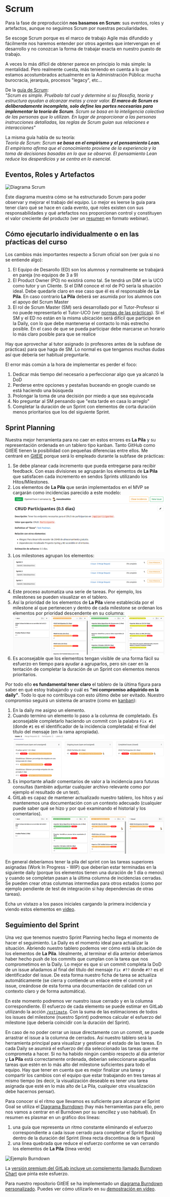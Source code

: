 # Scrum

Para la fase de preproducción **nos basamos en Scrum**: sus eventos, roles y artefactos, aunque no seguimos Scrum por nuestras peculiaridades.

Se escoge Scrum porque es el marco de trabajo Agile más difundido y fácilmente nos haremos entender por otros agentes que intervengan en el desarrollo y no conozcan la forma de trabajar exacta en nuestro puesto de trabajo.

A veces lo más difícil de obtener parece en principio lo más simple: la mentalidad. Pero realmente cuesta, más teniendo en cuenta a lo que estamos acostumbrados actualmente en la Administración Pública: mucha burocracia, jerarquía, procesos "legacy", etc...

De la [guía de Scrum](https://scrumguides.org/docs/scrumguide/v2020/2020-Scrum-Guide-Spanish-European.pdf):  
_"Scrum es simple. Pruébalo tal cual y determine si su filosofía, teoría y estructura ayudan a alcanzar metas y crear valor. **El marco de Scrum es deliberadamente incompleto, solo define las partes necesarias para implementar la teoría de Scrum**. Scrum se basa en la inteligencia colectiva de las personas que lo utilizan. En lugar de proporcionar a las personas instrucciones detalladas, las reglas de Scrum guían sus relaciones e interacciones"_

La misma guía habla de su teoría:  
_Teoría de Scrum: Scrum **se basa en el empirismo y el pensamiento Lean**. El empirismo afirma que el conocimiento proviene de la experiencia y la toma de decisiones basadas en lo que se observa. El pensamiento Lean reduce los desperdicios y se centra en lo esencial._

## Eventos, Roles y Artefactos

![Diagrama Scrum](https://external-content.duckduckgo.com/iu/?u=https%3A%2F%2Fjordanjob.me%2Fwp-content%2Fuploads%2F2015%2F12%2FScrum-Diagram-JordanJob.me_-1024x768.png&f=1&nofb=1)

Éste diagrama muestra cómo se ha estructurado Scrum para poder observar y mejorar el trabajo del equipo. Lo mejor es leerse la guía para tener claro qué se hace en cada evento, qué roles existen con sus responsabilidades y qué artefactos nos proporcionan control y constituyen el valor creciente del producto (ver un [resumen](https://www.youtube.com/watch?v=uMw6jMKhz0I&list=PL_4GjXD29UltPeqCXVBOl32lWBt5QKf_j&index=5) en formato webinar).

## Cómo ejecutarlo individualmente o en las pŕacticas del curso

Los cambios más importantes respecto a Scrum oficial son (ver guía si no se entiende algo):
1. El Equipo de Desarollo (ED) son los alumnos y normalmente se trabajará en pareja (no equipos de 3 a 9)
1. El Product Owner (PO) no existirá como tal. Se tendrá un DIM en la UCO como tutor y un Cliente. Si el DIM conoce el rol de PO sería la situación ideal. Debe quedarle claro en ese caso que él es el responsable de **La Pila**. En caso contrario **La Pila** deberá ser asumida por los alumnos con el apoyo del Scrum Master
1. El rol de Scrum Master (SM) será desarrollado por el Tutor-Profesor si no puede representarlo el Tutor-UCO (ver [normas de las prácticas](https://git.institutomilitar.com/Awes0meM4n/normas-dim/blob/master/normas/Normas%20Pr%C3%A1cticas.md)). Si el SM y el ED no están en la misma ubicación será difícil que participe en la Daily, con lo que debe mantenerse el contacto lo más estrecho posible. En el caso de que se pueda participar debe marcarse un horario lo más claro posible para que se realice

Hay que aprovechar al tutor asignado (o profesores antes de la subfase de prácticas) para que haga de SM. Lo normal es que tengamos muchas dudas así que debería ser habitual preguntarle.

El error más común a la hora de implementar es perder el foco:
1. Dedicar más tiempo del necesario a perfeccionar algo que ya alcanzó la DoD
1. Perderse entre opciones y pestañas buceando en google cuando se está haciendo una búsqueda
1. Prolongar la toma de una decisión por miedo a que sea equivocada
1. No preguntar al SM pensando que "esta tarde en casa lo arreglo"
1. Completar la duración de un Sprint con elementos de corta duración menos prioritarios que los del siguiente Sprint.

## Sprint Planning

Nuestra mejor herramienta para no caer en estos errores es **La Pila** y su representación ordenada en un tablero tipo kanban. Tanto GitHub como GitEIE tienen la posibilidad con pequeñas diferencias entre ellos. Me centraré en [GitEIE](https://git.institutomilitar.com/) porque será lo empleado durante la subfase de prácticas:
1. Se debe planear cada incremento que pueda entregarse para recibir feedback. Con esas divisiones se agruparán los elementos de **La Pila** que satisfacen cada incremento en sendos Sprints utilizando los Hitos/Milestones.
1. Los elementos de **La Pila** que serán implementados en el MVP se cargarán como incidencias parecido a este modelo:  
    ![Ejemplo incidencia](imgs/incidencia.png)
1. Los milestones agrupan los elementos:
    ![Ejemplo hitos](imgs/hitos.png)
1. Este proceso automatiza una serie de tareas. Por ejemplo, los milestones se pueden visualizar en el tablero.
1. Así la prioridad de los elementos de **La Pila** viene establecida por el milestone al que pertenecen y dentro de cada milestone se ordenan los elementos por prioridad descendente en su columna:  
    ![Ejemplo tablero](imgs/tablero.png)
1. Es aconsejable que los elementos tengan visible de una forma fácil su esfuerzo en tiempo para ayudar a agruparlos, pero sin caer en la tentación de completar la duración de un Sprint con elementos menos prioritarios.

Por todo ello **es fundamental tener claro** el tablero de la última figura para saber en qué estoy trabajando y cuál es **"mi compromiso adquirido en la daily"**. Todo lo que no contribuya con esto último debe ser evitado. Nuestro compromiso seguirá un sistema de arrastre (como en [kanban](https://es.wikipedia.org/wiki/Kanban_(desarrollo))):
1. En la daily me asigno un elemento.
1. Cuando termino un elemento lo paso a la columna de completado. Es aconsejable completarlo haciendo un commit con la palabra `Fix #1` (donde `#1` es el identificador de la incidencia completada) el final del título del mensaje (en la rama apropiada).
    ![Vista hito sprint 1](imgs/sprint1.png)
1. Es importante añadir comentarios de valor a la incidencia para futuras consultas (también adjuntar cualquier archivo relevante como por ejemplo el resultado de un test).
1. GitLab es capaz de mantener actualizado nuestro tablero, los hitos y así mantenemos una documentación con un contexto adecuado (cualquier puede saber qué se hizo y por qué examinando el historial y los comentarios).
    ![Vista tablero automatizado](imgs/tablero-sprint1.png)

En general deberíamos tener la pila del sprint con las tareas superiores asignadas (Work In Progress - WIP) que deberían estar terminadas en la siguiente daily (porque los elementos tienen una duración de 1 día o menos) y cuando se completan pasan a la última columna de incidencias cerradas. Se pueden crear otras columnas intermedias para otros estados (como por ejemplo pendiente de test de integración si hay dependencias de otras tareas).

Echa un vistazo a los pasos iniciales cargando la primera incidencia y viendo estos elementos en [video](https://www.youtube.com/watch?v=LbQkea_4wCI&list=PL_4GjXD29UltPeqCXVBOl32lWBt5QKf_j&index=6).

## Seguimiento del Sprint

Una vez que tenemos nuestro Sprint Planning hecho llega el momento de hacer el seguimiento. La Daily es el momento ideal para actualizar la situación. Abriendo nuestro tablero podemos ver cómo está la situación de los elementos de **La Pila**. Idealmente, al terminar el día anterior deberíamos haber hecho push de los commits que cumplan con la tarea que nos comprometimos en la Daily. Lo mejor es que si un commit completa la DoD de un issue añadamos al final del título del mensaje `Fix #??` donde `#??` es el identificador del issue. De esta forma nuestro ficha de tarea se actualiza automáticamente (se cierra y contiende un enlace entre el commit y el issue, creándose de esta forma una documentación de calidad con un contexto claro y de forma automática).

En este momento podremos ver nuestro issue cerrado y en la columna correspondiente. El esfuerzo de cada elemento se puede estimar en GitLab utilizando la acción [`/estimate`](https://docs.gitlab.com/ee/user/project/time_tracking.html). Con la suma de las estimaciones de todos los issues del milestone (nuestro Sprint) podremos calcular el esfuerzo del milestone (que debería coincidir con la duración del Sprint).

En caso de no poder cerrar un issue directamente con un commit, se puede arrastrar el issue a la columna de cerrados. Así nuestro tablero será la herramienta principal para visualizar y gestionar el estado de las tareas. En cada Daily se asumirá el esfuerzo del día seleccionado las tareas que me comprometa a hacer. Si no ha habido ningún cambio respecto al día anterior y **La Pila** está correctamente ordenada, deberían seleccionarse aquellas tareas que estén en lo más alto del milestone suficientes para todo el equipo. Hay que tener en cuenta que es mejor finalizar una tarea y compartir los cambios con el equipo que estar trabajando en tres tareas al mismo tiempo (es decir, la visualización deseable es tener una tarea asignada que esté en lo más alto de La Pila, cualquier otra visualización debe hacernos pensar).

Para conocer si el ritmo que llevamos es suficiente para alcanzar el Sprint Goal se utiliza el [Diagrama Burndown](https://es.wikipedia.org/wiki/Burn_down_chart) (hay más herramientas para ello, pero nos vamos a centrar en el Burndown por su sencillez y uso habitual). En resumen es plasmar en un gráfico dos líneas:
1. una guía que representa un ritmo constante eliminando el esfuerzo correspondiente a cada issue cerrado para completar el Sprint Backlog dentro de la duración del Sprint (línea recta discontinua de la figura)
2. una línea quebrada que reduce el esfuerzo conforme se van cerrando los elementos de **La Pila** (línea verde)

![Ejemplo Burndown](https://docs.gitlab.com/ee/user/project/milestones/img/burndown_chart_v13_6.png)

La [versión premium del GitLab incluye un complemento llamado Burndown Chart](https://docs.gitlab.com/ee/user/project/milestones/burndown_and_burnup_charts.html) que pinta este esfuerzo. 

Para nuestro repositorio GitEIE se ha implementado un [diagrama Burndown personalizado](https://burndown-dim.netlify.app/). Puedes ver cómo utilizarlo en su [demostración en vídeo](https://youtu.be/_krAgjeZrI4).
